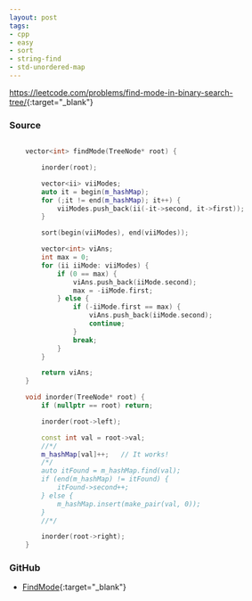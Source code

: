 ```yaml
---
layout: post
tags:
- cpp
- easy
- sort
- string-find
- std-unordered-map
---
```


<https://leetcode.com/problems/find-mode-in-binary-search-tree/>{:target="_blank"}

### Source

```cpp

    vector<int> findMode(TreeNode* root) {

        inorder(root);

        vector<ii> viiModes;
        auto it = begin(m_hashMap);
        for (;it != end(m_hashMap); it++) {
            viiModes.push_back(ii(-it->second, it->first));
        }

        sort(begin(viiModes), end(viiModes));

        vector<int> viAns;
        int max = 0;
        for (ii iiMode: viiModes) {
            if (0 == max) {
                viAns.push_back(iiMode.second);
                max = -iiMode.first;
            } else {
                if (-iiMode.first == max) {
                    viAns.push_back(iiMode.second);
                    continue;
                }
                break;
            }
        }

        return viAns;
    }

    void inorder(TreeNode* root) {
        if (nullptr == root) return;

        inorder(root->left);

        const int val = root->val;
        //*/
        m_hashMap[val]++;   // It works!
        /*/
        auto itFound = m_hashMap.find(val);
        if (end(m_hashMap) != itFound) {
            itFound->second++;
        } else {
            m_hashMap.insert(make_pair(val, 0));
        }
        //*/

        inorder(root->right);
    }

```

### GitHub

- [FindMode](<https://github.com/coolwindjo/algoguru/tree/master/_posts/Done/FindMode>){:target="_blank"}

